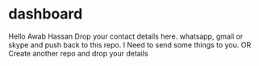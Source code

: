 # dashboard

Hello Awab Hassan
Drop your contact details here.
whatsapp, gmail or skype and push back to this repo.
I Need to send some things to you.
OR
Create another repo and drop your details
